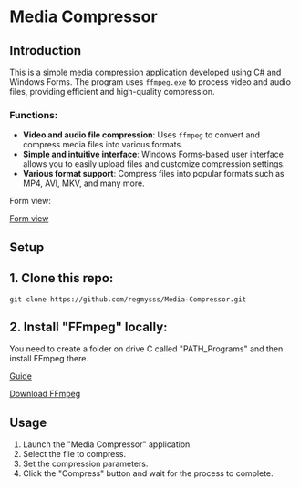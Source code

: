 # Media Compressor
## Introduction
This is a simple media compression application developed using C# and Windows Forms. The program uses `ffmpeg.exe` to process video and audio files, providing efficient and high-quality compression.

### Functions:
- **Video and audio file compression**: Uses `ffmpeg` to convert and compress media files into various formats.
- **Simple and intuitive interface**: Windows Forms-based user interface allows you to easily upload files and customize compression settings.
- **Various format support**: Compress files into popular formats such as MP4, AVI, MKV, and many more.

Form view:

[Form view](https://i.imgur.com/mrC9Wqy.png)

## Setup
## 1. Clone this repo:
```
git clone https://github.com/regmysss/Media-Compressor.git
```

## 2. Install "FFmpeg" locally:
You need to create a folder on drive C called "PATH_Programs" and then install FFmpeg there.

[Guide](https://www.youtube.com/watch?v=IECI72XEox0)

[Download FFmpeg](https://ffmpeg.org/download.html)

## Usage
1. Launch the "Media Compressor" application.
2. Select the file to compress.
3. Set the compression parameters.
4. Click the "Compress" button and wait for the process to complete.
